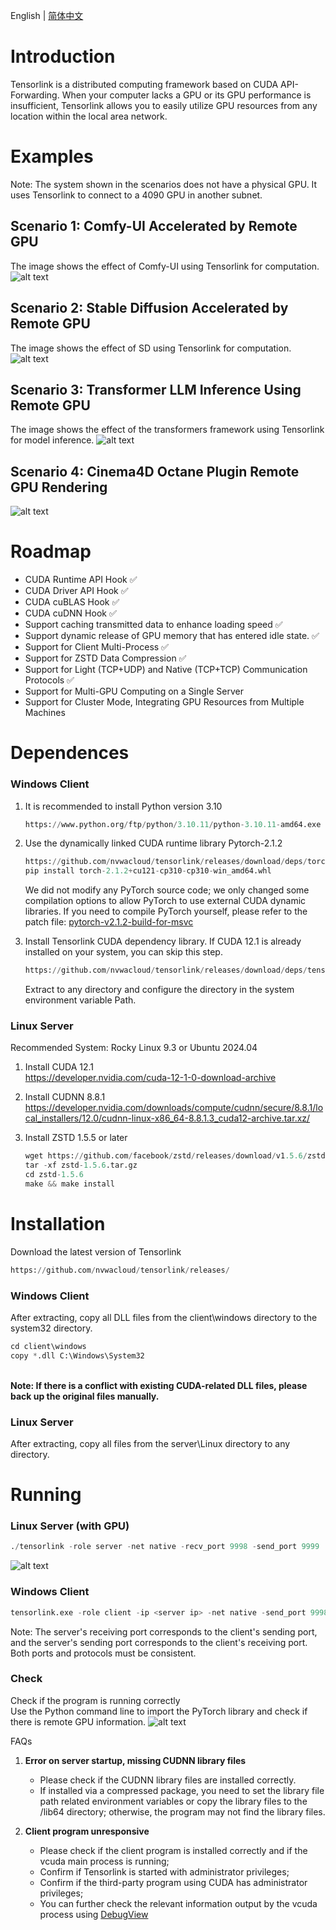 English | [简体中文](README-CN.md)

# Introduction

Tensorlink is a distributed computing framework based on CUDA API-Forwarding. When your computer lacks a GPU or its GPU performance is insufficient, Tensorlink allows you to easily utilize GPU resources from any location within the local area network.

# Examples

Note: The system shown in the scenarios does not have a physical GPU. It uses Tensorlink to connect to a 4090 GPU in another subnet.

## Scenario 1: Comfy-UI Accelerated by Remote GPU

The image shows the effect of Comfy-UI using Tensorlink for computation.
![alt text](assets/6.gif)

## Scenario 2: Stable Diffusion Accelerated by Remote GPU

The image shows the effect of SD using Tensorlink for computation.
![alt text](assets/3.gif)


## Scenario 3: Transformer LLM Inference Using Remote GPU

The image shows the effect of the transformers framework using Tensorlink for model inference.
![alt text](assets/4.gif)


## Scenario 4: Cinema4D Octane Plugin Remote GPU Rendering
![alt text](assets/5.gif)

# Roadmap

- CUDA Runtime API Hook ✅
- CUDA Driver API Hook ✅
- CUDA cuBLAS Hook ✅
- CUDA cuDNN Hook ✅
- Support caching transmitted data to enhance loading speed ✅
- Support dynamic release of GPU memory that has entered idle state. ✅
- Support for Client Multi-Process ✅
- Support for ZSTD Data Compression ✅
- Support for Light (TCP+UDP) and Native (TCP+TCP) Communication Protocols ✅
- Support for Multi-GPU Computing on a Single Server
- Support for Cluster Mode, Integrating GPU Resources from Multiple Machines

# Dependences

### Windows Client

1. It is recommended to install Python version 3.10
    ```python
    https://www.python.org/ftp/python/3.10.11/python-3.10.11-amd64.exe
    ```

2. Use the dynamically linked CUDA runtime library Pytorch-2.1.2
    ```python
    https://github.com/nvwacloud/tensorlink/releases/download/deps/torch-2.1.2+cu121-cp310-cp310-win_amd64.whl
    pip install torch-2.1.2+cu121-cp310-cp310-win_amd64.whl
    ```
    We did not modify any PyTorch source code; we only changed some compilation options to allow PyTorch to use external CUDA dynamic libraries. If you need to compile PyTorch yourself, please refer to the patch file: [pytorch-v2.1.2-build-for-msvc](https://github.com/nvwacloud/tensorlink/blob/master/pytorch/pytorch-v2.1.2-build-for-msvc.patch)

3. Install Tensorlink CUDA dependency library. If CUDA 12.1 is already installed on your system, you can skip this step.

    ```python
    https://github.com/nvwacloud/tensorlink/releases/download/deps/tensorlink_cuda_deps.zip
    ```
    Extract to any directory and configure the directory in the system environment variable Path.

### Linux Server

Recommended System: Rocky Linux 9.3 or Ubuntu 2024.04

1. Install CUDA 12.1 <br>https://developer.nvidia.com/cuda-12-1-0-download-archive

2. Install CUDNN 8.8.1 <br>https://developer.nvidia.com/downloads/compute/cudnn/secure/8.8.1/local_installers/12.0/cudnn-linux-x86_64-8.8.1.3_cuda12-archive.tar.xz/

3. Install ZSTD 1.5.5 or later

    ```python
    wget https://github.com/facebook/zstd/releases/download/v1.5.6/zstd-1.5.6.tar.gz
    tar -xf zstd-1.5.6.tar.gz
    cd zstd-1.5.6
    make && make install
    ```

# Installation

Download the latest version of Tensorlink
```python
https://github.com/nvwacloud/tensorlink/releases/
```

### Windows Client
After extracting, copy all DLL files from the client\windows directory to the system32 directory. 
  ```python
  cd client\windows
  copy *.dll C:\Windows\System32
  ```
<br><b>Note: If there is a conflict with existing CUDA-related DLL files, please back up the original files manually.</b>

### Linux Server
After extracting, copy all files from the server\Linux directory to any directory.

# Running

### Linux Server (with GPU)
```python
./tensorlink -role server -net native -recv_port 9998 -send_port 9999 
```
![alt text](assets/1.png)

### Windows Client 
  
```python
tensorlink.exe -role client -ip <server ip> -net native -send_port 9998 -recv_port 9999
```

Note: The server's receiving port corresponds to the client's sending port, and the server's sending port corresponds to the client's receiving port. Both ports and protocols must be consistent.

### Check

Check if the program is running correctly <br>Use the Python command line to import the PyTorch library and check if there is remote GPU information.
![alt text](assets/2.png)


FAQs

1. <b>Error on server startup, missing CUDNN library files</b>      
    - Please check if the CUDNN library files are installed correctly. 
    - If installed via a compressed package, you need to set the library file path related environment variables or copy the library files to the /lib64 directory; otherwise, the program may not find the library files.

2. <b>Client program unresponsive</b> 
    - Please check if the client program is installed correctly and if the vcuda main process is running;
    - Confirm if Tensorlink is started with administrator privileges;
    - Confirm if the third-party program using CUDA has administrator privileges;
    - You can further check the relevant information output by the vcuda process using [DebugView](https://download.sysinternals.com/files/DebugView.zip)